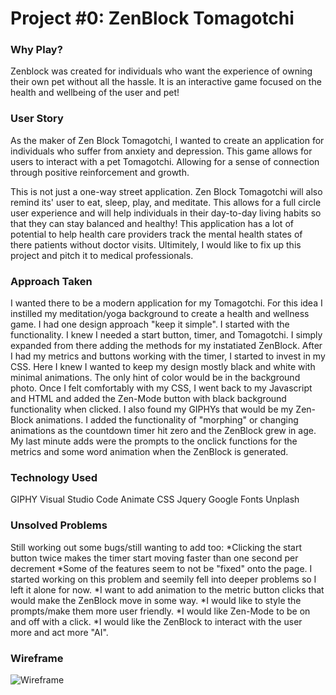# Project #0: ZenBlock Tomagotchi

### Why Play?

Zenblock was created for individuals who want the experience of owning their own pet without all the hassle. It is an interactive game focused on the health and wellbeing of the user and pet! 

### User Story

As the maker of Zen Block Tomagotchi, I wanted to create an application for individuals who suffer from anxiety and depression. This game allows for users to interact with a pet Tomagotchi. Allowing for a sense of connection through positive reinforcement and growth. 

This is not just a one-way street application. Zen Block Tomagotchi will also remind its' user to eat, sleep, play, and meditate. This allows for a full circle user experience and will help individuals in their day-to-day living habits so that they can stay balanced and healthy! This application has a lot of potential to help health care providers track the mental health states of there patients without doctor visits. Ultimitely, I would like to fix up this project and pitch it to medical professionals. 

### Approach Taken

I wanted there to be a modern application for my Tomagotchi. For this idea I instilled my meditation/yoga background to create a health and wellness game. I had one design approach "keep it simple". I started with the functionality. I knew I needed a start button, timer, and Tomagotchi. I simply expanded from there adding the methods for my instatiated ZenBlock. After I had my metrics and buttons working with the timer, I started to invest in my CSS. Here I knew I wanted to keep my design mostly black and white with minimal animations. The only hint of color would be in the background photo. Once I felt comfortably with my CSS, I went back to my Javascript and HTML and added the Zen-Mode button with black background functionality when clicked. I also found my GIPHYs that would be my Zen-Block animations. I added the functionality of "morphing" or changing animations as the countdown timer hit zero and the ZenBlock grew in age. My last minute adds were the prompts to the onclick functions for the metrics and some word animation when the ZenBlock is generated. 

### Technology Used

GIPHY
Visual Studio Code
Animate CSS
Jquery 
Google Fonts
Unplash

### Unsolved Problems

Still working out some bugs/still wanting to add too:
*Clicking the start button twice makes the timer start moving faster than one second per decrement
*Some of the features seem to not be "fixed" onto the page. I started working on this problem and seemily fell into deeper problems so I left it alone for now. 
*I want to add animation to the metric button clicks that would make the ZenBlock move in some way.
*I would like to style the prompts/make them more user friendly.
*I would like Zen-Mode to be on and off with a click.
*I would like the ZenBlock to interact with the user more and act more "AI".

### Wireframe

![Wireframe](https://i.imgur.com/yuBF1xg.jpg)